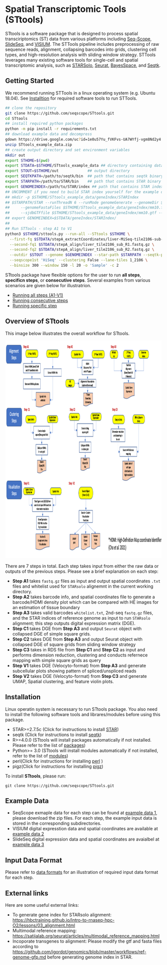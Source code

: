 # Spatial Transcriptomic Tools (STtools)

STtools is a software package that is designed to process spatial
transciriptomics (ST) data from various platforms including
[Seq-Scope](https://www.cell.com/cell/fulltext/S0092-8674(21)00627-9?_returnURL=https%3A%2F%2Flinkinghub.elsevier.com%2Fretrieve%2Fpii%2FS0092867421006279%3Fshowall%3Dtrue), 
[SlideSeq](https://www.cell.com/cell/fulltext/S0092-8674(21)00627-9?_returnURL=https%3A%2F%2Flinkinghub.elsevier.com%2Fretrieve%2Fpii%2FS0092867421006279%3Fshowall%3Dtrue), 
and [VISIUM](https://www.nature.com/articles/s42003-020-01247-y). 
The STTools pipeline includes preprocessing of raw sequence reads, 
alignment, collapsing barcodes into grids, clustering cell types, and
high-resolution analysis with sliding window strategy.
STTools leverages many existing software tools for single-cell and
spatial transcriptomic analysis, such as 
[STARSolo](https://github.com/alexdobin/STAR),
[Seurat](https://satijalab.org/seurat/articles/spatial_vignette.html),
[BayesSpace](https://www.nature.com/articles/s41587-021-00935-2), and
[Seqtk](https://github.com/lh3/seqtk).

## Getting Started

We recommend running STTools in a linux operating system (e.g. Ubuntu
18.04). See [Installtion](#installation) for required software tools
to run STTools.

```sh
## clone the repository
git clone https://github.com/seqscope/STtools.git
cd STtools
## install required python packages
python -m pip install -r requirements.txt
## download example data and decompress
gdown https://drive.google.com/uc?id=1e0u57Yu_fVKFvs-UA7WYfj-vgm8Nd2y4
unzip STtools_example_data.zip 
## create output directory and set environment variables
mkdir out
export STHOME=$(pwd)
export STDATA=$STHOME/STtools_example_data ## directory containing data
export STOUT=$STHOME/out             ## output directory
export SEQTKPATH=/path/to/seqtk/bin  ## path that contains seqtk binary
export STARPATH=/path/to/STAR/bin    ## path that contains STAR binary
export GENOMEINDEX=/path/to/STAR/index ## path that contains STAR index
## UNCOMMENT if you need to build STAR index yourself for the example data,
## mkdir -p $STHOME/STtools_example_data/geneIndex/STARIndex
## $STARPATH/STAR --runThreadN 6 --runMode genomeGenerate --genomeDir $STHOME/STtools_example_data/geneIndex/STARIndex \
##     --genomeFastaFiles $STHOME/STtools_example_data/geneIndex/mm10.fasta \
##     --sjdbGTFfile $STHOME/STtools_example_data/geneIndex/mm10.gtf --sjdbOverhang 99
## export GENOMEINDEX=$STDATA/geneIndex/STARIndex/
## 
## Run STTools - step A1 to V1
python3 $STHOME/sttools.py --run-all --STtools $STHOME \
  --first-fq $STDATA/stepA_extractCoordinates/liver-MiSeq-tile2106-sub-R1.fastq.gz \
  --second-fq1 $STDATA/stepA_align/liver_tile2106_sub_R1.fastq.gz \
  --second-fq2 $STDATA/stepA_align/liver_tile2106_sub_R2.fastq.gz \
  --outdir $STOUT --genome $GENOMEINDEX --star-path $STARPATH --seqtk-path $SEQTKPATH \
  --seqscope1st 'HiSeq' --clustering False --lane-tiles 1_2106 \
  --binsize 300 --window 150 -l 20 -o 'Sample' -c 2
```

STtools package have flexible options for the user to run **all
steps**, **specificn steps**, or **consecutive steps**. 
Several examples from various scenarios are given below for illustratrion. 
* [Running all steps (A1-V1)](./doc/readme1.md)
* [Running consecutive steps](./doc/readme2.md)
* [Running specific step](./doc/readme3.md)

## Overview of STtools

This image below illustrates the overall workflow for STtools. 

<p align="center">
    <img src="doc/STtools_workflow.png" width="1550" height="700" />
</p>

There are 7 steps in total. 
Each step takes input from either the raw data or outputs of the
previous steps. Please see a brief explanation on each step:

* **Step A1** takes `fastq.gz` files as input and output spatial coordinates `.txt` files and whitelist used for `STARsolo` alignemnt in the current working directory.
* **Step A2** takes barcode info, and spatial coordinates file to generate a barcode/HDMI density plot which can be compared with HE images for an estimation of tissue boundary
* **Step A3** takes valid barcodes `whitelist.txt`, 2nd-seq `fastq.gz`
  files, and the STAR indices of reference genome as input to run
  `STARsolo` alignment; this step outputs digital expression matrix (DGE).
* **Step C1** takes DGE from **Step A3** and output `Seurat` object with collapsed DGE of simple square grids.
* **Step C2** takes DGE from **Step A3** and output Seurat object with collapsed DGE of square grids from sliding window strategy
* **Step C3** takes in RDS file from **Step C1** and **Step C2** as input and performs dimension reduction, clustering and conducts refernece mapping with simple square grids as query
* **Step V1** takes DGE (Velocyto-format) from **Step A3** and generate subcellular plots showing pattern of spliced/unspliced reads
* **Step V2** takes DGE (Velocyto-format) from **Step C3** and generate UMAP, Spatial clustering, and feature violin plots.

## Installation
Linux operatin system is necessary to run STtools package. You also need to install the following software tools and librares/modules before using this package.
* STAR>=2.7.5c (Click for instructions to install [STAR](https://github.com/alexdobin/STAR))
* seqtk (Click for instructions to install [seqtk](https://github.com/lh3/seqtk))
* R>=4.0.0 (STtools will install packages automatically if not installed. Please refer to the  list of [packages](./doc/Rpackages))
* Python>= 3.0 (STtools will install modules automatically if not installed, refer to the list of [modules](./doc/PythonModules))
* perl(Click for instructions for installing [perl](https://learn.perl.org/installing/unix_linux.html) )
* pigz(Click for instructions for installing [pigz](https://zlib.net/pigz/))


To install **STtools**, please run:
```
git clone https://github.com/seqscope/STtools.git
```


## Example Data
* SeqScope exmaple data for each step can be found at [example data 1](https://drive.google.com/file/d/1e0u57Yu_fVKFvs-UA7WYfj-vgm8Nd2y4/view?usp=sharing), please download the zip files. For each step, the example input data is stored in the corresponding subdirectories. 
* VISIUM digital expresstion data and spatial coordinates are available at [example data 2](https://drive.google.com/drive/folders/130ENNRBEi7kCOXDnGZlHUnuf4CD3_JEI?usp=sharing)
* SlideSeq digital expression data and spatial coordinates are avaialbel at [example data 3](https://drive.google.com/drive/folders/1IktkJgDLnYS0fcW65xgHC04S-Mr8ciwf?usp=sharing)

## Input Data Format
Please refer to [data formats](./doc/fileformats.md) for an illustration of required input data format for each step.

## External links
Here are some useful external links:
* To generate gene index for STARsolo alignment: https://hbctraining.github.io/Intro-to-rnaseq-hpc-O2/lessons/03_alignment.html
* Multimodal reference mapping: https://satijalab.org/seurat/articles/multimodal_reference_mapping.html
* Incoporate transgenes to alignment: Please modify the gtf and fasta files according to https://github.com/igordot/genomics/blob/master/workflows/ref-genome-gfp.md before generating  genome  index in STAR.
